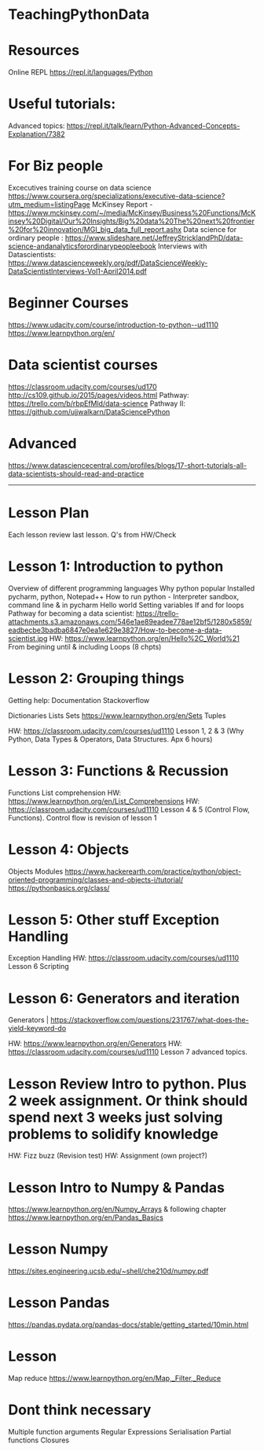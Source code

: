 # TeachingPythonData

# Resources
Online REPL https://repl.it/languages/Python



# Useful tutorials:
Advanced topics: https://repl.it/talk/learn/Python-Advanced-Concepts-Explanation/7382



# For Biz people
Excecutives training course on data science https://www.coursera.org/specializations/executive-data-science?utm_medium=listingPage
McKinsey Report - https://www.mckinsey.com/~/media/McKinsey/Business%20Functions/McKinsey%20Digital/Our%20Insights/Big%20data%20The%20next%20frontier%20for%20innovation/MGI_big_data_full_report.ashx
Data science for ordinary people : https://www.slideshare.net/JeffreyStricklandPhD/data-science-andanalyticsforordinarypeopleebook
Interviews with Datascientists: https://www.datascienceweekly.org/pdf/DataScienceWeekly-DataScientistInterviews-Vol1-April2014.pdf



# Beginner Courses
https://www.udacity.com/course/introduction-to-python--ud1110
https://www.learnpython.org/en/


# Data scientist courses
https://classroom.udacity.com/courses/ud170
http://cs109.github.io/2015/pages/videos.html
Pathway: https://trello.com/b/rbpEfMld/data-science
Pathway II: https://github.com/ujjwalkarn/DataSciencePython

# Advanced 
https://www.datasciencecentral.com/profiles/blogs/17-short-tutorials-all-data-scientists-should-read-and-practice

-----

# Lesson Plan
Each lesson review last lesson.
Q's from HW/Check



# Lesson 1: Introduction to python
Overview of different programming languages
Why python popular
Installed pycharm, python, Notepad++
How to run python - Interpreter sandbox, command line & in pycharm
Hello world
Setting variables
If and for loops
Pathway for becoming a data scientist: https://trello-attachments.s3.amazonaws.com/546e1ae89eadee778ae12bf5/1280x5859/eadbecbe3badba6847e0ea1e629e3827/How-to-become-a-data-scientist.jpg
HW: https://www.learnpython.org/en/Hello%2C_World%21 From begining until & including Loops (8 chpts)

# Lesson 2: Grouping things
Getting help:
	Documentation
	Stackoverflow

Dictionaries
Lists
Sets https://www.learnpython.org/en/Sets
Tuples

HW: https://classroom.udacity.com/courses/ud1110 Lesson 1, 2 & 3 (Why Python, Data Types & Operators, Data Structures. Apx 6 hours)

# Lesson 3: Functions & Recussion
Functions 
List comprehension 
HW: https://www.learnpython.org/en/List_Comprehensions
HW: https://classroom.udacity.com/courses/ud1110 Lesson 4 & 5 (Control Flow, Functions). Control flow is revision of lesson 1


# Lesson 4: Objects
Objects
Modules
https://www.hackerearth.com/practice/python/object-oriented-programming/classes-and-objects-i/tutorial/
https://pythonbasics.org/class/



# Lesson 5: Other stuff Exception Handling
Exception Handling
HW: https://classroom.udacity.com/courses/ud1110  Lesson 6 Scripting


# Lesson 6: Generators and iteration

Generators | https://stackoverflow.com/questions/231767/what-does-the-yield-keyword-do

HW: https://www.learnpython.org/en/Generators 
HW: https://classroom.udacity.com/courses/ud1110  Lesson 7 advanced topics.


# Lesson Review Intro to python. Plus 2 week assignment. Or think should spend next 3 weeks just solving problems to solidify knowledge
HW: Fizz buzz (Revision test)
HW: Assignment (own project?)




# Lesson Intro to Numpy & Pandas
https://www.learnpython.org/en/Numpy_Arrays & following chapter
https://www.learnpython.org/en/Pandas_Basics


# Lesson Numpy
https://sites.engineering.ucsb.edu/~shell/che210d/numpy.pdf

# Lesson Pandas
https://pandas.pydata.org/pandas-docs/stable/getting_started/10min.html


# Lesson 
Map reduce
https://www.learnpython.org/en/Map,_Filter,_Reduce


# Dont think necessary
Multiple function arguments
Regular Expressions
Serialisation
Partial functions
Closures